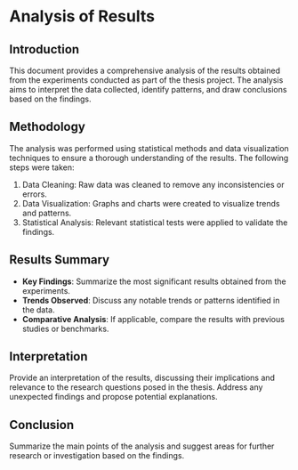 # Analysis of Results

## Introduction
This document provides a comprehensive analysis of the results obtained from the experiments conducted as part of the thesis project. The analysis aims to interpret the data collected, identify patterns, and draw conclusions based on the findings.

## Methodology
The analysis was performed using statistical methods and data visualization techniques to ensure a thorough understanding of the results. The following steps were taken:

1. Data Cleaning: Raw data was cleaned to remove any inconsistencies or errors.
2. Data Visualization: Graphs and charts were created to visualize trends and patterns.
3. Statistical Analysis: Relevant statistical tests were applied to validate the findings.

## Results Summary
- **Key Findings**: Summarize the most significant results obtained from the experiments.
- **Trends Observed**: Discuss any notable trends or patterns identified in the data.
- **Comparative Analysis**: If applicable, compare the results with previous studies or benchmarks.

## Interpretation
Provide an interpretation of the results, discussing their implications and relevance to the research questions posed in the thesis. Address any unexpected findings and propose potential explanations.

## Conclusion
Summarize the main points of the analysis and suggest areas for further research or investigation based on the findings.